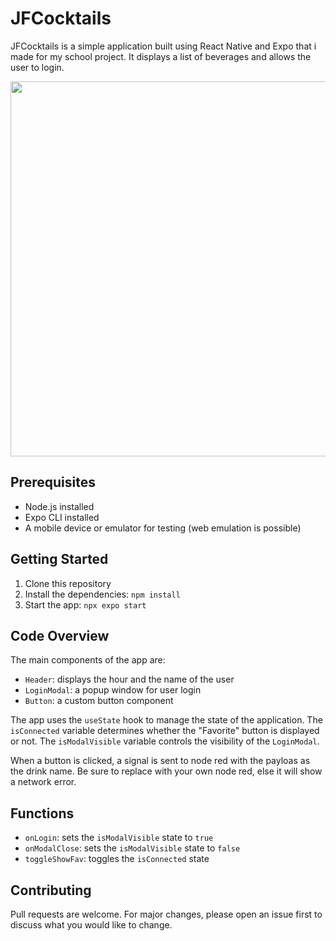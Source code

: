 # JFCocktails

JFCocktails is a simple application built using React Native and Expo that i made for my school project. It displays a list of beverages and allows the user to login.

<img src="https://github.com/LeVraiArdox/jfcocktail/assets/110931544/d9eeb9ec-0227-4f38-adba-50b3eeeca7ce" style="height: 600px;">

## Prerequisites

- Node.js installed
- Expo CLI installed
- A mobile device or emulator for testing (web emulation is possible)

## Getting Started

1. Clone this repository
2. Install the dependencies: `npm install`
3. Start the app: `npx expo start`

## Code Overview

The main components of the app are:

- `Header`: displays the hour and the name of the user
- `LoginModal`: a popup window for user login
- `Button`: a custom button component

The app uses the `useState` hook to manage the state of the application. The `isConnected` variable determines whether the "Favorite" button is displayed or not. The `isModalVisible` variable controls the visibility of the `LoginModal`.

When a button is clicked, a signal is sent to node red with the payloas as the drink name. Be sure to replace with your own node red, else it will show a network error.

## Functions

- `onLogin`: sets the `isModalVisible` state to `true`
- `onModalClose`: sets the `isModalVisible` state to `false`
- `toggleShowFav`: toggles the `isConnected` state

## Contributing

Pull requests are welcome. For major changes, please open an issue first to discuss what you would like to change.
